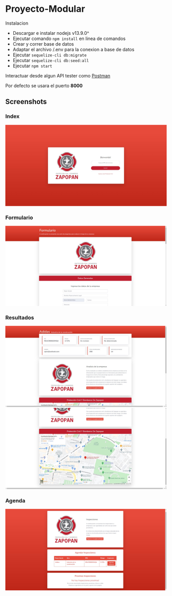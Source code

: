# Proyecto-Modular

Instalacion

- Descargar e instalar nodejs v13.9.0^
- Ejecutar comando ``` npm install ``` en linea de comandos
- Crear y correr base de datos
- Adaptar el archivo /.env para la conexion a base de datos
- Ejecutar ``` sequelize-cli db:migrate ```
- Ejecutar ``` sequelize-cli db:seed:all ``` 
- Ejecutar ``` npm start ```

Interactuar desde algun API tester como [Postman](https://www.postman.com/)

Por defecto se usara el puerto **8000**

## Screenshots

### Index
![INDEX](https://github.com/Alan-8-bits/Proyecto-Modular/blob/master/index.jpg)

### Formulario
![INDEX](https://github.com/Alan-8-bits/Proyecto-Modular/blob/master/formulario.jpg)

### Resultados
![INDEX](https://github.com/Alan-8-bits/Proyecto-Modular/blob/master/resultados.jpg)
![INDEX](https://github.com/Alan-8-bits/Proyecto-Modular/blob/master/resultados2.jpg)

### Agenda
![INDEX](https://github.com/Alan-8-bits/Proyecto-Modular/blob/master/agenda.jpg)
